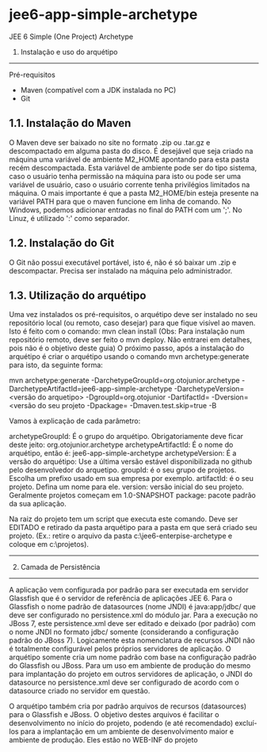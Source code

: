 jee6-app-simple-archetype
=============================

JEE 6 Simple (One Project) Archetype

1. Instalação e uso do arquétipo
--------------------------------

Pré-requisitos
- Maven (compatível com a JDK instalada no PC)
- Git

1.1. Instalação do Maven
------------------------
O Maven deve ser baixado no site no formato .zip ou .tar.gz e descompactado em alguma pasta do disco.
É desejável que seja criado na máquina uma variável de ambiente M2_HOME apontando para esta pasta recém descompactada. Esta variável de ambiente pode ser do tipo sistema, caso o usuário tenha permissão na máquina para isto ou pode ser uma variável de usuário, caso o usuário corrente tenha privilégios limitados na máquina. O mais importante é que a pasta M2_HOME/bin esteja presente na variável PATH para que o maven funcione em linha de comando.
No Windows, podemos adicionar entradas no final do PATH com um ';'. No Linuz, é utilizado ':' como separador. 

1.2. Instalação do Git
----------------------
O Git não possui executável portável, isto é, não é só baixar um .zip e descompactar. Precisa ser instalado na máquina pelo administrador.

1.3. Utilização do arquétipo
----------------------------
Uma vez instalados os pré-requisitos, o arquétipo deve ser instalado no seu repositório local (ou remoto, caso desejar) para que fique visível ao maven. Isto é feito com o comando: mvn clean install
(Obs: Para instalação num repositório remoto, deve ser feito o mvn deploy. Não entrarei em detalhes, pois não é o objetivo deste guia)
O próximo passo, após a instalação do arquétipo é criar o arquétipo usando o comando mvn archetype:generate para isto, da seguinte forma:

mvn archetype:generate -DarchetypeGroupId=org.otojunior.archetype -DarchetypeArtifactId=jee6-app-simple-archetype -DarchetypeVersion=<versão do arquetipo>  -DgroupId=org.otojunior -DartifactId=<nome do seu projeto> -Dversion=<versão do seu projeto -Dpackage=<pacote do seu projeto> -Dmaven.test.skip=true -B

Vamos à explicação de cada parâmetro:

archetypeGroupId: É o grupo do arquétipo. Obrigatoriamente deve ficar deste jeito: org.otojunior.archetype
archetypeArtifactId: É o nome do arquétipo, então é: jee6-app-simple-archetype
archetypeVersion: É a versão do arquétipo: Use a última versão estável disponibilizada no github pelo desenvolvedor do arquetipo.
groupId: é o seu grupo de projetos. Escolha um prefixo usado em sua empresa por exemplo.
artifactId: é o seu projeto. Defina um nome para ele.
version: versão inicial do seu projeto. Geralmente projetos começam em 1.0-SNAPSHOT
package: pacote padrão da sua aplicação.

Na raiz do projeto tem um script que executa este comando. Deve ser EDITADO e retirado da pasta arquétipo para a pasta em que será criado seu projeto. (Ex.: retire o arquivo da pasta c:\jee6-enterpise-archetype e coloque em c:\projetos). 

*****************************************************************************************************************************

2. Camada de Persistência
-------------------------

A aplicação vem configurada por padrão para ser executada em servidor Glassfish que é o servidor de referência de aplicações JEE 6. Para o Glassfish o nome padrão de datasources (nome JNDI) é java:app/jdbc/<datasource> que deve ser configurado no persistence.xml do módulo jar. Para a execução no JBoss 7, este persistence.xml deve ser editado e deixado (por padrão) com o nome JNDI no formato jdbc/<datasource> somente (considerando a configuração padrão do JBoss 7).
Logicamente esta nomenclatura de recursos JNDI não é totalmente configurável pelos próprios servidores de aplicação. O arquétipo somente cria um nome padrão com base na configuração padrão do Glassfish ou JBoss. Para um uso em ambiente de produção do mesmo para implantação do projeto em outros servidores de aplicação, o JNDI do datasource no persistence.xml deve ser configurado de acordo com o datasource criado no servidor em questão.

O arquétipo também cria por padrão arquivos de recursos (datasources) para o Glassfish e JBoss. O objetivo destes arquivos é facilitar o desenvolvimento no início do projeto, podendo (e até recomendado) excluí-los para a implantação em um ambiente de desenvolvimento maior e ambiente de produção. Eles estão no WEB-INF do projeto